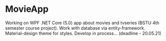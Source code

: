 # MovieApp
Working on WPF .NET Core (5.0) app about movies and tvseries (BSTU 4th semester course project).
Work with database via entity-framework. Material-design theme for styles.
Develop in process... (deadline - 20.05.21)
